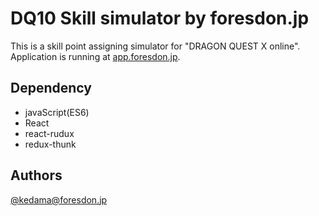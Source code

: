 # DQ10 Skill simulator by foresdon.jp

This is a skill point assigning simulator for "DRAGON QUEST X online". Application is running at [app.foresdon.jp](https://app.foresdon.jp/skill-simulator/).

## Dependency

- javaScript(ES6)
- React
- react-rudux
- redux-thunk

## Authors

[@kedama@foresdon.jp](https://foresdon.jp/@kedama)
